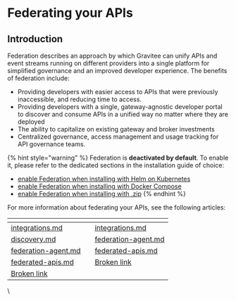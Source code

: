 # Federating your APIs

## Introduction

Federation describes an approach by which Gravitee can unify APIs and event streams running on different providers into a single platform for simplified governance and an improved developer experience. The benefits of federation include:

* Providing developers with easier access to APIs that were previously inaccessible, and reducing time to access.&#x20;
* Providing developers with a single, gateway-agnostic developer portal to discover and consume APIs in a unified way no matter where they are deployed
* The ability to capitalize on existing gateway and broker investments
* Centralized governance, access management and usage tracking for API governance teams.

{% hint style="warning" %}
Federation is **deactivated by default**. To enable it, please refer to the dedicated sections in the installation guide of choice:

* [enable Federation when installing with Helm on Kubernetes](../../../installation-and-upgrades/install-gravitee-api-management/installing-gravitee-api-management-on-premise/install-on-kubernetes.md#federation)
* [enable Federation when installing with Docker Compose](../../../installation-and-upgrades/install-gravitee-api-management/installing-gravitee-api-management-on-premise/install-on-docker/custom-install-with-docker-compose.md#enable-federation)
* [enable Federation when installing with .zip](../../../installation-and-upgrades/install-gravitee-api-management/installing-gravitee-api-management-on-premise/install-with-.zip.md#federation)
{% endhint %}

For more information about federating your APIs, see the following articles:

<table data-view="cards"><thead><tr><th data-type="content-ref"></th><th></th><th data-hidden data-card-target data-type="content-ref"></th></tr></thead><tbody><tr><td><a href="integrations.md">integrations.md</a></td><td></td><td><a href="integrations.md">integrations.md</a></td></tr><tr><td><a href="discovery.md">discovery.md</a></td><td></td><td><a href="federation-agent.md">federation-agent.md</a></td></tr><tr><td><a href="federation-agent.md">federation-agent.md</a></td><td></td><td><a href="federated-apis.md">federated-apis.md</a></td></tr><tr><td><a href="federated-apis.md">federated-apis.md</a></td><td></td><td><a href="broken-reference">Broken link</a></td></tr><tr><td><a href="broken-reference">Broken link</a></td><td></td><td></td></tr></tbody></table>

\
